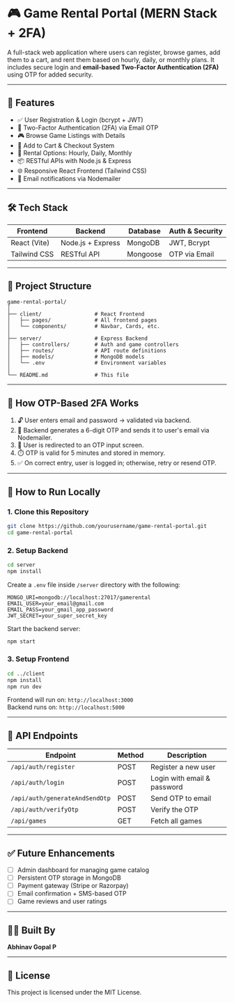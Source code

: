 
# 🎮 Game Rental Portal (MERN Stack + 2FA)

A full-stack web application where users can register, browse games, add them to a cart, and rent them based on hourly, daily, or monthly plans. It includes secure login and **email-based Two-Factor Authentication (2FA)** using OTP for added security.

---

## 🚀 Features

- ✅ User Registration & Login (bcrypt + JWT)
- 🔐 Two-Factor Authentication (2FA) via Email OTP
- 🎮 Browse Game Listings with Details
- 🛒 Add to Cart & Checkout System
- 📅 Rental Options: Hourly, Daily, Monthly
- 📦 RESTful APIs with Node.js & Express
- 🌐 Responsive React Frontend (Tailwind CSS)
- 📧 Email notifications via Nodemailer

---

## 🛠️ Tech Stack

| Frontend        | Backend            | Database  | Auth & Security |
|----------------|--------------------|-----------|-----------------|
| React (Vite)   | Node.js + Express  | MongoDB   | JWT, Bcrypt     |
| Tailwind CSS   | RESTful API        | Mongoose  | OTP via Email   |

---

## 📁 Project Structure

```
game-rental-portal/
│
├── client/                 # React Frontend
│   ├── pages/              # All frontend pages
│   └── components/         # Navbar, Cards, etc.
│
├── server/                 # Express Backend
│   ├── controllers/        # Auth and game controllers
│   ├── routes/             # API route definitions
│   ├── models/             # MongoDB models
│   └── .env                # Environment variables
│
└── README.md               # This file
```

---

## 🔐 How OTP-Based 2FA Works

1. 🔓 User enters email and password → validated via backend.
2. 📩 Backend generates a 6-digit OTP and sends it to user's email via Nodemailer.
3. 🔐 User is redirected to an OTP input screen.
4. ⏱️ OTP is valid for 5 minutes and stored in memory.
5. ✅ On correct entry, user is logged in; otherwise, retry or resend OTP.

---

## 🧪 How to Run Locally

### 1. Clone this Repository

```bash
git clone https://github.com/yourusername/game-rental-portal.git
cd game-rental-portal
```

### 2. Setup Backend

```bash
cd server
npm install
```

Create a `.env` file inside `/server` directory with the following:

```env
MONGO_URI=mongodb://localhost:27017/gamerental
EMAIL_USER=your_email@gmail.com
EMAIL_PASS=your_gmail_app_password
JWT_SECRET=your_super_secret_key
```

Start the backend server:

```bash
npm start
```

### 3. Setup Frontend

```bash
cd ../client
npm install
npm run dev
```

Frontend will run on: `http://localhost:3000`  
Backend runs on: `http://localhost:5000`

---

## 📡 API Endpoints

| Endpoint                        | Method | Description                  |
|---------------------------------|--------|------------------------------|
| `/api/auth/register`           | POST   | Register a new user          |
| `/api/auth/login`              | POST   | Login with email & password  |
| `/api/auth/generateAndSendOtp` | POST   | Send OTP to email            |
| `/api/auth/verifyOtp`          | POST   | Verify the OTP               |
| `/api/games`                   | GET    | Fetch all games              |

---

## ✅ Future Enhancements

- [ ] Admin dashboard for managing game catalog
- [ ] Persistent OTP storage in MongoDB
- [ ] Payment gateway (Stripe or Razorpay)
- [ ] Email confirmation + SMS-based OTP
- [ ] Game reviews and user ratings

---

## 👨‍💻 Built By

**Abhinav Gopal P**  

---

## 🧾 License

This project is licensed under the MIT License.
